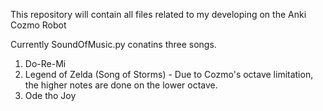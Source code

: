 This repository will contain all files related to my developing on the Anki Cozmo Robot

Currently SoundOfMusic.py conatins three songs. 
  1. Do-Re-Mi
  2. Legend of Zelda (Song of Storms)
    - Due to Cozmo's octave limitation, the higher notes are done on the lower octave.
  3. Ode tho Joy
  
  

